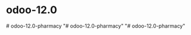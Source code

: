 # odoo-12.0
#   o d o o - 1 2 . 0 - p h a r m a c y  
 "# odoo-12.0-pharmacy" 
"# odoo-12.0-pharmacy" 
